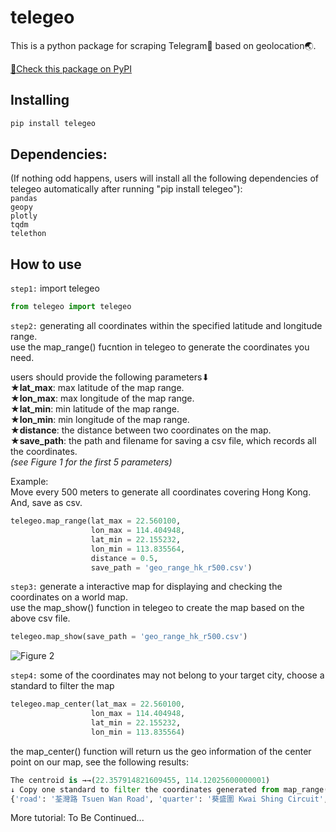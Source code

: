# telegeo

This is a python package for scraping Telegram:iphone: based on geolocation:earth_asia:.

[:loudspeaker:Check this package on PyPI](https://pypi.org/project/telegeo/)

## Installing
```py
pip install telegeo
```

## Dependencies:
(If nothing odd happens, users will install all the following dependencies of telegeo automatically after running "pip install telegeo"):  
`pandas`  
`geopy`  
`plotly`  
`tqdm`  
`telethon`  

## How to use
`step1:` import telegeo
```py
from telegeo import telegeo
```

`step2:` generating all coordinates within the specified latitude and longitude range.  
use the map_range() fucntion in telegeo to generate the coordinates you need.

users should provide the following parameters⬇  
★**lat_max**: max latitude of the map range.  
★**lon_max**: max longitude of the map range.  
★**lat_min**: min latitude of the map range.  
★**lon_min**: min longitude of the map range.  
★**distance**: the distance between two coordinates on the map.  
★**save_path**: the path and filename for saving a csv file, which records all the coordinates.  
_(see Figure 1 for the first 5 parameters)_

Example:   
Move every 500 meters to generate all coordinates covering Hong Kong.
And, save as csv.
```py
telegeo.map_range(lat_max = 22.560100,
                  lon_max = 114.404948,
                  lat_min = 22.155232,
                  lon_min = 113.835564,
                  distance = 0.5,
                  save_path = 'geo_range_hk_r500.csv')
```
`step3:` generate a interactive map for displaying and checking the coordinates on a world map.  
use the map_show() function in telegeo to create the map based on the above csv file.

```py
telegeo.map_show(save_path = 'geo_range_hk_r500.csv')
```
![Figure 2](https://user-images.githubusercontent.com/60833574/187110262-5f72ae26-171d-4493-9844-e67ced0e90d7.png)

`step4:` some of the coordinates may not belong to your target city, choose a standard to filter the map
```py
telegeo.map_center(lat_max = 22.560100,
                  lon_max = 114.404948,
                  lat_min = 22.155232,
                  lon_min = 113.835564)
```
the map_center() function will return us the geo information of the center point on our map, see the following results:
```py
The centroid is →→(22.357914821609455, 114.12025600000001)
↓ Copy one standard to filter the coordinates generated from map_range() ↓ (e.g. 'state': '香港 Hong Kong') 
{'road': '荃灣路 Tsuen Wan Road', 'quarter': '葵盛圍 Kwai Shing Circuit', 'suburb': '下葵涌 Ha Kwai Chung', 'town': '葵涌 Kwai Chung', 'county': '葵青區 Kwai Tsing District', 'region': '新界 New Territories', 'state': '香港 Hong Kong', 'ISO3166-2-lvl3': 'CN-HK', 'country': '中国', 'country_code': 'cn'}
```


More tutorial: To Be Continued...

